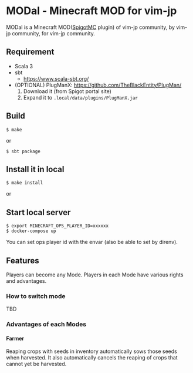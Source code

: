# MODal - Minecraft MOD for vim-jp

MODal is a Minecraft MOD([SpigotMC](https://hub.spigotmc.org/) plugin) of vim-jp community, by vim-jp community, for vim-jp community.


## Requirement

- Scala 3
- sbt
    - https://www.scala-sbt.org/
- (OPTIONAL) PlugManX: https://github.com/TheBlackEntity/PlugMan/
    1. Download it (from Spigot portal site)
    2. Expand it to `.local/data/plugins/PlugManX.jar`

## Build

```
$ make
```

or

```
$ sbt package
```

## Install it in local

```
$ make install
```

or

## Start local server

```
$ export MINECRAFT_OPS_PLAYER_ID=xxxxxx
$ docker-compose up
```

You can set ops player id with the envar (also be able to set by direnv).

## Features

Players can become any Mode.
Players in each Mode have various rights and advantages.

### How to switch mode

TBD

### Advantages of each Modes

#### Farmer

Reaping crops with seeds in inventory automatically sows those seeds when harvested.
It also automatically cancels the reaping of crops that cannot yet be harvested.
